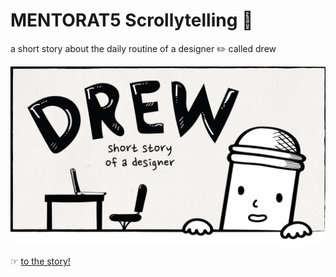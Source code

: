 # MENTORAT5 Scrollytelling 📖
a short story about the daily routine of a designer ✏️ called drew

![shot](cover.png)

☞ [to the story!](https://drew-the-designer.netlify.app)

